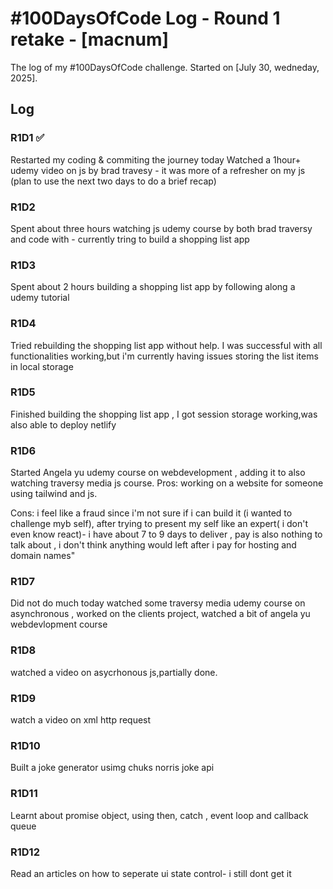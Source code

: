 # #100DaysOfCode Log - Round 1 retake - [macnum]

The log of my #100DaysOfCode challenge. Started on [July 30, wedneday, 2025].

## Log

### R1D1 ✅
Restarted my coding & commiting the journey today
Watched a 1hour+ udemy video on js by brad travesy - it was more of a refresher on my js (plan to use the next two days to do a brief recap)


### R1D2
Spent about three hours watching js udemy course by both brad traversy and code with - currently tring to build a shopping list app

### R1D3
Spent about 2 hours building a shopping list app by following along a  udemy tutorial

### R1D4
 Tried rebuilding the shopping list app without help. I was successful with all functionalities working,but i'm currently having issues storing the list items in local storage

 ### R1D5
 Finished building the shopping list app , I got session storage working,was also able to deploy netlify

 ### R1D6
 Started Angela yu udemy course on webdevelopment , adding it to also watching traversy media js course.
 Pros: working on a website for someone using tailwind and js.

 Cons: i feel like a fraud since i'm not sure if i can build it (i wanted to challenge myb self), after trying to present my self like an expert( i don't even know react)- i have about 7 to 9 days to deliver , pay is also nothing to talk about , i don't think anything would left after i pay for hosting and domain names"

 ### R1D7
 Did not do much today watched some traversy media udemy course on asynchronous , worked on the clients project, watched a bit of angela yu webdevlopment course

 ### R1D8
 watched a video on asycrhonous js,partially done.

 ### R1D9
 watch a video on xml http request

### R1D10
Built a joke generator usimg chuks norris joke api

### R1D11
Learnt about promise object, using then, catch , event loop and callback queue

### R1D12
Read an articles on how to seperate ui  state control- i still dont get it
 
